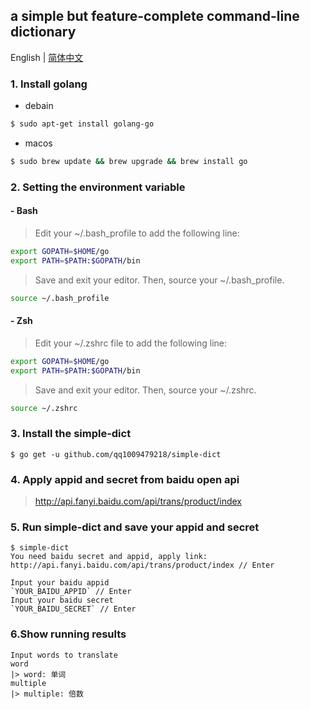 ## a simple but feature-complete command-line dictionary

English | [简体中文](./README-zh_CN.md)

### 1. Install golang

+ debain
``` bash
$ sudo apt-get install golang-go
```

+ macos
``` bash
$ sudo brew update && brew upgrade && brew install go
```

### 2. Setting the environment variable

#### - Bash

> Edit your ~/.bash_profile to add the following line:

``` bash
export GOPATH=$HOME/go
export PATH=$PATH:$GOPATH/bin
```

> Save and exit your editor. Then, source your ~/.bash_profile.

``` bash
source ~/.bash_profile
```

#### - Zsh

> Edit your ~/.zshrc file to add the following line:

``` bash
export GOPATH=$HOME/go
export PATH=$PATH:$GOPATH/bin
```

> Save and exit your editor. Then, source your ~/.zshrc.

``` bash
source ~/.zshrc
```

### 3. Install the simple-dict

```
$ go get -u github.com/qq1009479218/simple-dict
```

### 4. Apply appid and secret from baidu open api

> http://api.fanyi.baidu.com/api/trans/product/index

### 5. Run simple-dict and save your appid and secret

```
$ simple-dict
You need baidu secret and appid, apply link: http://api.fanyi.baidu.com/api/trans/product/index // Enter

Input your baidu appid
`YOUR_BAIDU_APPID` // Enter
Input your baidu secret
`YOUR_BAIDU_SECRET` // Enter
```

### 6.Show running results
```
Input words to translate
word
|> word: 单词
multiple
|> multiple: 倍数
```